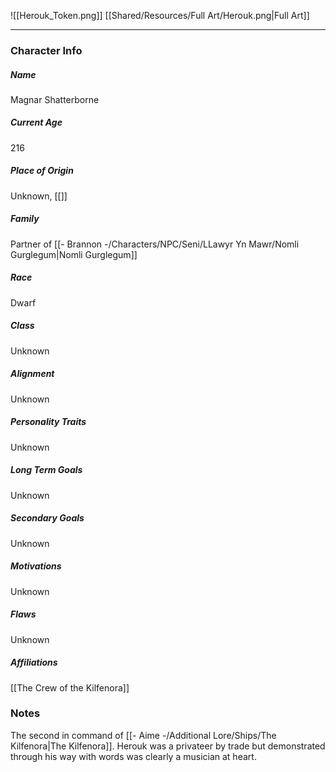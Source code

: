 ![[Herouk_Token.png]]
[[Shared/Resources/Full Art/Herouk.png|Full Art]]

---
### Character Info

##### Name 
Magnar Shatterborne

##### Current Age
216

##### Place of Origin
Unknown, [[]]

##### Family
Partner of [[- Brannon -/Characters/NPC/Seni/LLawyr Yn Mawr/Nomli Gurglegum|Nomli Gurglegum]]


##### Race
Dwarf

##### Class
Unknown


##### Alignment
Unknown

##### Personality Traits
Unknown

##### Long Term Goals
Unknown


##### Secondary Goals
Unknown


##### Motivations
Unknown


##### Flaws
Unknown


##### Affiliations
[[The Crew of the Kilfenora]]

### Notes
The second in command of [[- Aime -/Additional Lore/Ships/The Kilfenora|The Kilfenora]]. Herouk was a privateer by trade but demonstrated through his way with words was clearly a musician at heart.